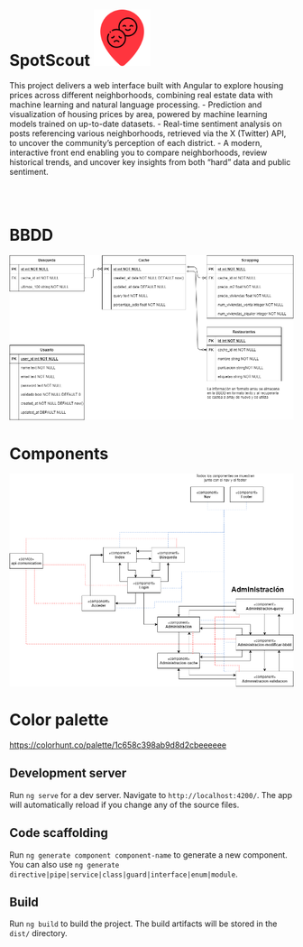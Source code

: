 <h1>SpotScout
<img src="src/assets/images/spotscout_logo.png" width="100" title="hover text"></h1>This project delivers a web interface built with Angular to explore housing prices across different neighborhoods, combining real estate data with machine learning and natural language processing.
- Prediction and visualization of housing prices by area, powered by machine learning models trained on up-to-date datasets.
- Real-time sentiment analysis on posts referencing various neighborhoods, retrieved via the X (Twitter) API, to uncover the community’s perception of each district.
- A modern, interactive front end enabling you to compare neighborhoods, review historical trends, and uncover key insights from both “hard” data and public sentiment.

<br><br>
<h1>BBDD</h1>
<img src="diagrama_bbdd.jpg" width="auto" title="hover text">

<h1>Components</h1>
<img src="diagrama_componentes.jpg" width="auto" title="hover text">

# Color palette
https://colorhunt.co/palette/1c658c398ab9d8d2cbeeeeee

## Development server

Run `ng serve` for a dev server. Navigate to `http://localhost:4200/`. The app will automatically reload if you change any of the source files.

## Code scaffolding

Run `ng generate component component-name` to generate a new component. You can also use `ng generate directive|pipe|service|class|guard|interface|enum|module`.

## Build

Run `ng build` to build the project. The build artifacts will be stored in the `dist/` directory.
